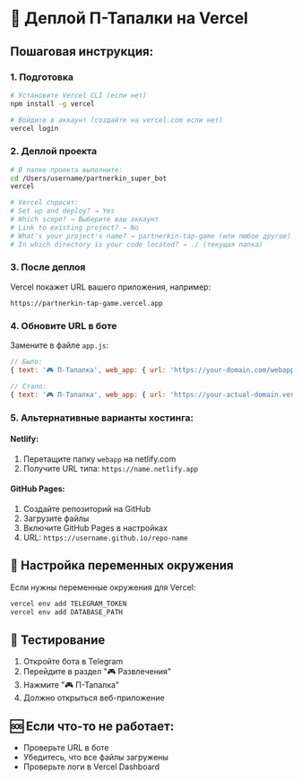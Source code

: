 # 🚀 Деплой П-Тапалки на Vercel

## Пошаговая инструкция:

### 1. Подготовка
```bash
# Установите Vercel CLI (если нет)
npm install -g vercel

# Войдите в аккаунт (создайте на vercel.com если нет)
vercel login
```

### 2. Деплой проекта
```bash
# В папке проекта выполните:
cd /Users/username/partnerkin_super_bot
vercel

# Vercel спросит:
# Set up and deploy? → Yes
# Which scope? → Выберите ваш аккаунт
# Link to existing project? → No
# What's your project's name? → partnerkin-tap-game (или любое другое)
# In which directory is your code located? → ./ (текущая папка)
```

### 3. После деплоя
Vercel покажет URL вашего приложения, например:
```
https://partnerkin-tap-game.vercel.app
```

### 4. Обновите URL в боте
Замените в файле `app.js`:
```javascript
// Было:
{ text: '🎮 П-Тапалка', web_app: { url: 'https://your-domain.com/webapp/index.html' } }

// Стало:
{ text: '🎮 П-Тапалка', web_app: { url: 'https://your-actual-domain.vercel.app' } }
```

### 5. Альтернативные варианты хостинга:

#### Netlify:
1. Перетащите папку `webapp` на netlify.com
2. Получите URL типа: `https://name.netlify.app`

#### GitHub Pages:
1. Создайте репозиторий на GitHub
2. Загрузите файлы
3. Включите GitHub Pages в настройках
4. URL: `https://username.github.io/repo-name`

## 🔧 Настройка переменных окружения

Если нужны переменные окружения для Vercel:
```bash
vercel env add TELEGRAM_TOKEN
vercel env add DATABASE_PATH
```

## 📱 Тестирование
1. Откройте бота в Telegram
2. Перейдите в раздел "🎮 Развлечения"
3. Нажмите "🎮 П-Тапалка"
4. Должно открыться веб-приложение

## 🆘 Если что-то не работает:
- Проверьте URL в боте
- Убедитесь, что все файлы загружены
- Проверьте логи в Vercel Dashboard